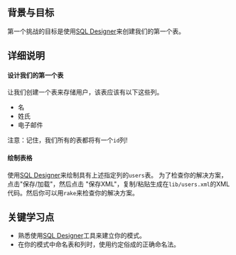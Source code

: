 ## 背景与目标

第一个挑战的目标是使用[SQL Designer](http://db.lewagon.com)来创建我们的第一个表。

## 详细说明

#### 设计我们的第一个表

让我们创建一个表来存储用户，该表应该有以下这些列。

- 名
- 姓氏
- 电子邮件

注意：记住，我们所有的表都将有一个`id`列!

#### 绘制表格

使用[SQL Designer](http://db.lewagon.com)来绘制具有上述指定列的`users`表。
为了检查你的解决方案，点击"保存/加载"，然后点击 "保存XML"，复制/粘贴生成在`lib/users.xml`的XML代码。然后你可以用`rake`来检查你的解决方案。

## 关键学习点

- 熟悉使用[SQL Designer](http://db.lewagon.com)工具来建立你的模式。
- 在你的模式中命名表和列时，使用约定俗成的正确命名法。
